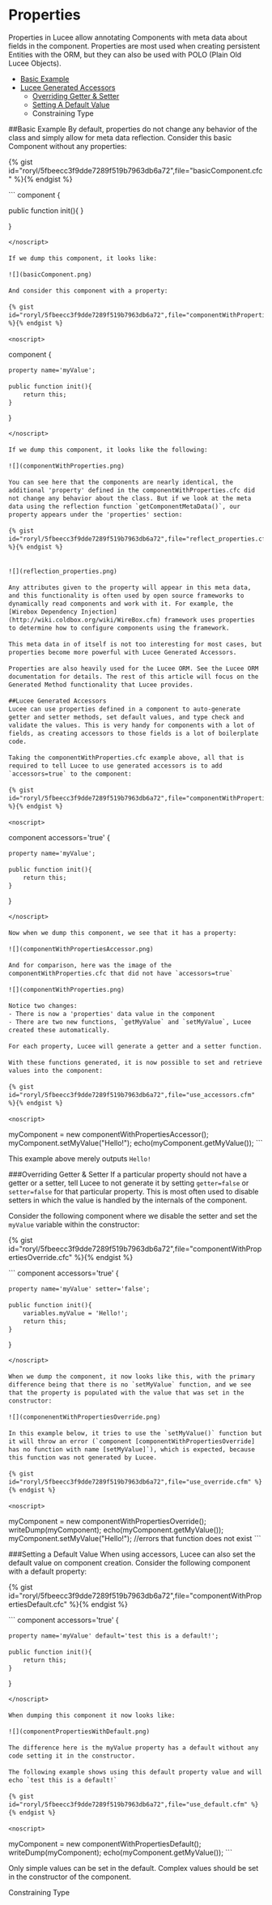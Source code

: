 # Properties
Properties in Lucee allow annotating Components with meta data about fields in the component. Properties are most used when creating persistent Entities with the ORM, but they can also be used with POLO (Plain Old Lucee Objects).

- [Basic Example](#basic-example)
- [Lucee Generated Accessors](#lucee-generated-accessors)
  - [Overriding Getter & Setter](#overriding-getter-setter)
  - [Setting A Default Value](#setting-a-default-value)
  - Constraining Type

##Basic Example
By default, properties do not change any behavior of the class and simply allow for meta data reflection. Consider this basic Component without any properties: 

{% gist id="roryl/5fbeecc3f9dde7289f519b7963db6a72",file="basicComponent.cfc" %}{% endgist %}

<noscript>
```
component {
  
  public function init(){
  }
  
}
```
</noscript>

If we dump this component, it looks like:

![](basicComponent.png)

And consider this component with a property:

{% gist id="roryl/5fbeecc3f9dde7289f519b7963db6a72",file="componentWithProperties.cfc" %}{% endgist %}

<noscript>
```
component {
  
	property name='myValue';

	public function init(){
		return this;
	}
  
}
```
</noscript>

If we dump this component, it looks like the following:

![](componentWithProperties.png)

You can see here that the components are nearly identical, the additional 'property' defined in the componentWithProperties.cfc did not change any behavior about the class. But if we look at the meta data using the reflection function `getComponentMetaData()`, our property appears under the 'properties' section:

{% gist id="roryl/5fbeecc3f9dde7289f519b7963db6a72",file="reflect_properties.cfm" %}{% endgist %}


![](reflection_properties.png)

Any attributes given to the property will appear in this meta data, and this functionality is often used by open source frameworks to dynamically read components and work with it. For example, the [Wirebox Dependency Injection](http://wiki.coldbox.org/wiki/WireBox.cfm) framework uses properties to determine how to configure components using the framework.

This meta data in of itself is not too interesting for most cases, but properties become more powerful with Lucee Generated Accessors.

Properties are also heavily used for the Lucee ORM. See the Lucee ORM documentation for details. The rest of this article will focus on the Generated Method functionality that Lucee provides.

##Lucee Generated Accessors
Lucee can use properties defined in a component to auto-generate getter and setter methods, set default values, and type check and validate the values. This is very handy for components with a lot of fields, as creating accessors to those fields is a lot of boilerplate code. 

Taking the componentWithProperties.cfc example above, all that is required to tell Lucee to use generated accessors is to add `accessors=true` to the component:

{% gist id="roryl/5fbeecc3f9dde7289f519b7963db6a72",file="componentWithPropertiesAccessor.cfc" %}{% endgist %}

<noscript>
```
component accessors='true' {
  
	property name='myValue';

	public function init(){
		return this;
	}
  
}
```
</noscript>

Now when we dump this component, we see that it has a property:

![](componentWithPropertiesAccessor.png)

And for comparison, here was the image of the componentWithProperties.cfc that did not have `accessors=true`

![](componentWithProperties.png)

Notice two changes: 
- There is now a 'properties' data value in the component
- There are two new functions, `getMyValue` and `setMyValue`, Lucee created these automatically.

For each property, Lucee will generate a getter and a setter function.

With these functions generated, it is now possible to set and retrieve values into the component:

{% gist id="roryl/5fbeecc3f9dde7289f519b7963db6a72",file="use_accessors.cfm" %}{% endgist %}

<noscript>
```
<cfscript>
myComponent = new componentWithPropertiesAccessor();
myComponent.setMyValue("Hello!");
echo(myComponent.getMyValue());
</cfscript>
```
</noscript>

This example above merely outputs `Hello!`

###Overriding Getter & Setter
If a particular property should not have a getter or a setter, tell Lucee to not generate it by setting `getter=false` or `setter=false` for that particular property. This is most often used to disable setters in which the value is handled by the internals of the component.

Consider the following component where we disable the setter and set the `myValue` variable within the constructor:

{% gist id="roryl/5fbeecc3f9dde7289f519b7963db6a72",file="componentWithPropertiesOverride.cfc" %}{% endgist %}

<noscript>
```
component accessors='true' {
  
	property name='myValue' setter='false';

	public function init(){
		variables.myValue = 'Hello!';
		return this;
	}
  
}
```
</noscript>

When we dump the component, it now looks like this, with the primary difference being that there is no `setMyValue` function, and we see that the property is populated with the value that was set in the constructor:

![](componenentWithPropertiesOverride.png)

In this example below, it tries to use the `setMyValue()` function but it will throw an error (`component [componentWithPropertiesOverride] has no function with name [setMyValue]`), which is expected, because this function was not generated by Lucee.

{% gist id="roryl/5fbeecc3f9dde7289f519b7963db6a72",file="use_override.cfm" %}{% endgist %}

<noscript>
```
<cfscript>
myComponent = new componentWithPropertiesOverride();
writeDump(myComponent);
echo(myComponent.getMyValue());
myComponent.setMyValue("Hello!"); //errors that function does not exist
</cfscript>
```
</noscript>

###Setting a Default Value
When using accessors, Lucee can also set the default value on component creation. Consider the following component with a default property:

{% gist id="roryl/5fbeecc3f9dde7289f519b7963db6a72",file="componentWithPropertiesDefault.cfc" %}{% endgist %}

<noscript>
```
component accessors='true' {
  
	property name='myValue' default='test this is a default!';

	public function init(){
		return this;
	}
  
}
```
</noscript>

When dumping this component it now looks like:

![](componentPropertiesWithDefault.png)

The difference here is the myValue property has a default without any code setting it in the constructor.

The following example shows using this default property value and will echo `test this is a default!`

{% gist id="roryl/5fbeecc3f9dde7289f519b7963db6a72",file="use_default.cfm" %}{% endgist %}

<noscript>
```
<cfscript>
myComponent = new componentWithPropertiesDefault();
writeDump(myComponent);
echo(myComponent.getMyValue());
</cfscript>
```
</noscript>

Only simple values can be set in the default. Complex values should be set in the constructor of the component. 

Constraining Type










